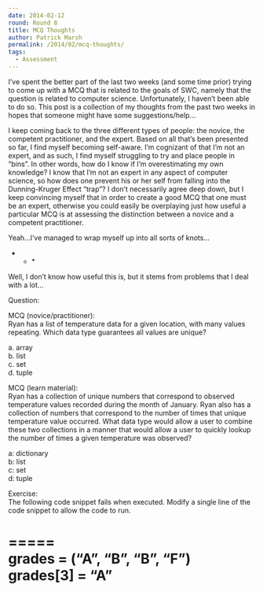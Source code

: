 ```yaml
---
date: 2014-02-12
round: Round 8
title: MCQ Thoughts
author: Patrick Marsh
permalink: /2014/02/mcq-thoughts/
tags:
  - Assessment
---
```

I&#8217;ve spent the better part of the last two weeks (and some time prior) trying to come up with a MCQ that is related to the goals of SWC, namely that the question is related to computer science. Unfortunately, I haven&#8217;t been able to do so. This post is a collection of my thoughts from the past two weeks in hopes that someone might have some suggestions/help&#8230;

I keep coming back to the three different types of people: the novice, the competent practitioner, and the expert. Based on all that&#8217;s been presented so far, I find myself becoming self-aware. I&#8217;m cognizant of that I&#8217;m not an expert, and as such, I find myself struggling to try and place people in &#8220;bins&#8221;. In other words, how do I know if I&#8217;m overestimating my own knowledge? I know that I&#8217;m not an expert in any aspect of computer science, so how does one prevent his or her self from falling into the Dunning-Kruger Effect &#8220;trap&#8221;? I don&#8217;t necessarily agree deep down, but I keep convincing myself that in order to create a good MCQ that one must be an expert, otherwise you could easily be overplaying just how useful a particular MCQ is at assessing the distinction between a novice and a competent practitioner. 

Yeah&#8230;I&#8217;ve managed to wrap myself up into all sorts of knots&#8230;



* * *</p> 

Well, I don&#8217;t know how useful this is, but it stems from problems that I deal with a lot&#8230;

Question:

MCQ (novice/practitioner):  
Ryan has a list of temperature data for a given location, with many values repeating. Which data type guarantees all values are unique?

a. array  
b. list  
c. set  
d. tuple

MCQ (learn material):  
Ryan has a collection of unique numbers that correspond to observed temperature values recorded during the month of January. Ryan also has a collection of numbers that correspond to the number of times that unique temperature value occurred. What data type would allow a user to combine these two collections in a manner that would allow a user to quickly lookup the number of times a given temperature was observed?

a: dictionary  
b: list  
c: set  
d: tuple

Exercise:  
The following code snippet fails when executed. Modify a single line of the code snippet to allow the code to run.

=====  
grades = (&#8220;A&#8221;, &#8220;B&#8221;, &#8220;B&#8221;, &#8220;F&#8221;)  
grades[3] = &#8220;A&#8221;  
=====
